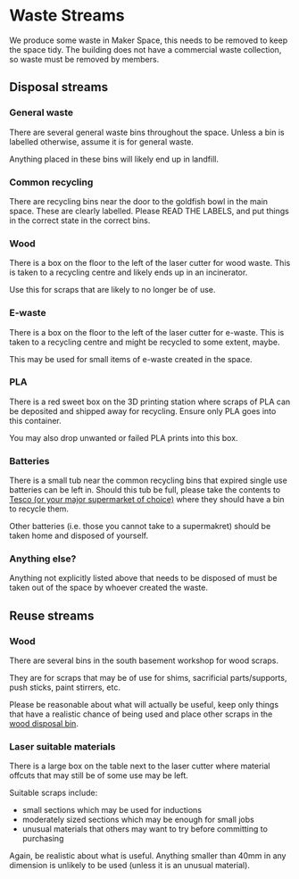 # Waste Streams

We produce some waste in Maker Space, this needs to be removed to keep the space tidy.
The building does not have a commercial waste collection, so waste must be removed by members.

## Disposal streams

### General waste

There are several general waste bins throughout the space.
Unless a bin is labelled otherwise, assume it is for general waste.

Anything placed in these bins will likely end up in landfill.

### Common recycling

There are recycling bins near the door to the goldfish bowl in the main space.
These are clearly labelled.
Please READ THE LABELS, and put things in the correct state in the correct bins.

### Wood

There is a box on the floor to the left of the laser cutter for wood waste.
This is taken to a recycling centre and likely ends up in an incinerator.

Use this for scraps that are likely to no longer be of use.

### E-waste

There is a box on the floor to the left of the laser cutter for e-waste.
This is taken to a recycling centre and might be recycled to some extent, maybe.

This may be used for small items of e-waste created in the space.

### PLA

There is a red sweet box on the 3D printing station where scraps of PLA can be deposited and shipped away for recycling.
Ensure only PLA goes into this container.

You may also drop unwanted or failed PLA prints into this box.

### Batteries

There is a small tub near the common recycling bins that expired single use batteries can be left in.
Should this tub be full, please take the contents to [Tesco (or your major supermarket of choice)](https://www.gov.uk/guidance/consumer-products-recycling-batteries-and-electrical-waste) where they should have a bin to recycle them.

Other batteries (i.e. those you cannot take to a supermakret) should be taken home and disposed of yourself.

### Anything else?

Anything not explicitly listed above that needs to be disposed of must be taken out of the space by whoever created the waste.

## Reuse streams

### Wood

There are several bins in the south basement workshop for wood scraps.

They are for scraps that may be of use for shims, sacrificial parts/supports, push sticks, paint stirrers, etc.

Please be reasonable about what will actually be useful, keep only things that have a realistic chance of being used and place other scraps in the [wood disposal bin](#wood).

### Laser suitable materials

There is a large box on the table next to the laser cutter where material offcuts that may still be of some use may be left.

Suitable scraps include:

- small sections which may be used for inductions
- moderately sized sections which may be enough for small jobs
- unusual materials that others may want to try before committing to purchasing

Again, be realistic about what is useful.
Anything smaller than 40mm in any dimension is unlikely to be used (unless it is an unusual material).
